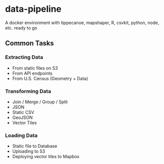 # data-pipeline
A docker environment with tippecanoe, mapshaper, R, csvkit, python, node, etc. ready to go


## Common Tasks

### Extracting Data

- From static files on S3
- From API endpoints
- From U.S. Census (Geometry + Data)

### Transforming Data

- Join / Merge / Group / Split
- JSON
- Static CSV
- GeoJSON
- Vector Tiles

### Loading Data

- Static file to Database
- Uploading to S3
- Deploying vector tiles to Mapbox

